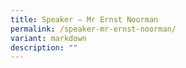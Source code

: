 ```yaml
---
title: Speaker – Mr Ernst Noorman
permalink: /speaker-mr-ernst-noorman/
variant: markdown
description: ""
---
```

